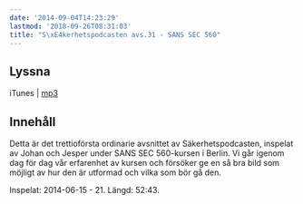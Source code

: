 ```yaml
---
date: '2014-09-04T14:23:29'
lastmod: '2018-09-26T08:31:03'
title: "S\xE4kerhetspodcasten avs.31 - SANS SEC 560"
---
```

## Lyssna

iTunes \| [mp3](http://traffic.libsyn.com/sakerhetspodcasten/sans560mixdown_1.mp3)

## Innehåll

Detta är det trettioförsta ordinarie avsnittet av Säkerhetspodcasten, inspelat av
Johan och Jesper under SANS SEC 560-kursen i Berlin. Vi går igenom dag för dag vår
erfarenhet av kursen och försöker ge en så bra bild som möjligt av hur den är utformad
och vilka som bör gå den.

Inspelat: 2014-06-15 - 21. Längd: 52:43.

